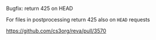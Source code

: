 Bugfix: return 425 on HEAD

For files in postprocessing return 425 also on `HEAD` requests

https://github.com/cs3org/reva/pull/3570
